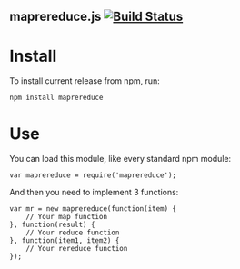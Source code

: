 ## maprereduce.js [![Build Status](https://travis-ci.org/f1ames/maprereduce.svg?branch=master)](https://travis-ci.org/f1ames/maprereduce)

Install
===

To install current release from npm, run:

    npm install maprereduce
    
Use
===

You can load this module, like every standard npm module:

    var maprereduce = require('maprereduce');
    
And then you need to implement 3 functions:

    var mr = new maprereduce(function(item) {
        // Your map function
    }, function(result) {
        // Your reduce function
    }, function(item1, item2) {
        // Your rereduce function
    });